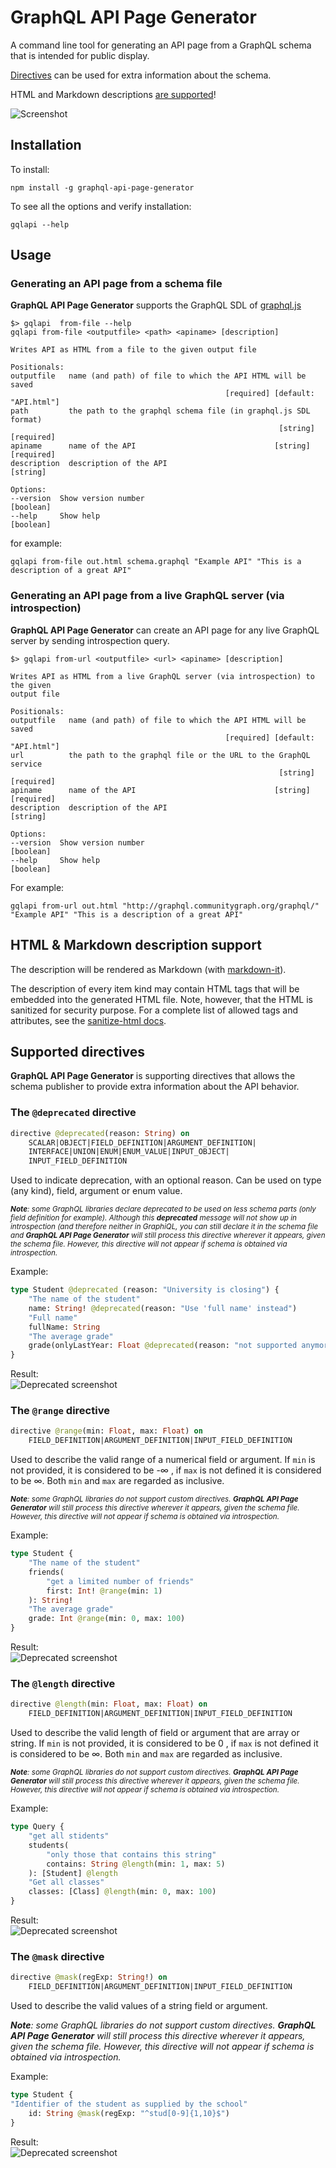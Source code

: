 # GraphQL API Page Generator
A command line tool for generating an API page from a GraphQL schema that is intended for public display.

[Directives](#supported-directives) can be used for extra information about the schema. 

HTML and Markdown descriptions [are supported](#html--markdown-description-support)! 

![Screenshot](/docs/screenshot.png)

## Installation
To install:

    npm install -g graphql-api-page-generator

To see all the options and verify installation:

    gqlapi --help

## Usage
### Generating an API page from a schema file
**GraphQL API Page Generator** supports the GraphQL SDL of [graphql.js](https://github.com/graphql/graphql-js)

    $> gqlapi  from-file --help
    gqlapi from-file <outputfile> <path> <apiname> [description]

    Writes API as HTML from a file to the given output file

    Positionals:
    outputfile   name (and path) of file to which the API HTML will be saved
                                                    [required] [default: "API.html"]
    path         the path to the graphql schema file (in graphql.js SDL format)
                                                                [string] [required]
    apiname      name of the API                               [string] [required]
    description  description of the API                                   [string]

    Options:
    --version  Show version number                                       [boolean]
    --help     Show help                                                 [boolean]

for example:

    gqlapi from-file out.html schema.graphql "Example API" "This is a description of a great API"

### Generating an API page from a live GraphQL server (via introspection)
**GraphQL API Page Generator** can create an API page for any live GraphQL server by sending introspection query.

    $> gqlapi from-url <outputfile> <url> <apiname> [description]

    Writes API as HTML from a live GraphQL server (via introspection) to the given
    output file

    Positionals:
    outputfile   name (and path) of file to which the API HTML will be saved
                                                    [required] [default: "API.html"]
    url          the path to the graphql file or the URL to the GraphQL service
                                                                [string] [required]
    apiname      name of the API                               [string] [required]
    description  description of the API                                   [string]

    Options:
    --version  Show version number                                       [boolean]
    --help     Show help                                                 [boolean]

For example:

    gqlapi from-url out.html "http://graphql.communitygraph.org/graphql/" "Example API" "This is a description of a great API"

## HTML & Markdown description support
The description will be rendered as Markdown (with [markdown-it](https://github.com/markdown-it/markdown-it)). 

The description of every item kind may contain HTML tags that will be embedded into the generated HTML file.
Note, however, that the HTML is sanitized for security purpose.
For a complete list of allowed tags and attributes, see the [sanitize-html docs](https://github.com/punkave/sanitize-html#what-are-the-default-options).

## Supported directives
**GraphQL API Page Generator** is supporting directives that allows the schema publisher to provide extra information about the API behavior.
### The `@deprecated` directive
```GraphQL
directive @deprecated(reason: String) on 
    SCALAR|OBJECT|FIELD_DEFINITION|ARGUMENT_DEFINITION|
    INTERFACE|UNION|ENUM|ENUM_VALUE|INPUT_OBJECT|
    INPUT_FIELD_DEFINITION
```
Used to indicate deprecation, with an optional reason. Can be used on type (any kind), field, argument or enum value.

<small> ***Note**: some GraphQL libraries declare deprecated to be used on less schema parts (only field definition for example). Although this **deprecated** message will not show up in introspection (and therefore neither in GraphiQL, you can still declare it in the schema file and **GraphQL API Page Generator** will still process this directive wherever it appears, given the schema file. However, this directive will not appear if schema is obtained via introspection.* </small>

Example:
```GraphQL
type Student @deprecated (reason: "University is closing") {
    "The name of the student"
    name: String! @deprecated(reason: "Use 'full name' instead") 
    "Full name"
    fullName: String 
    "The average grade"
    grade(onlyLastYear: Float @deprecated(reason: "not supported anymore")): Int
}
```
Result: <br/>
![Deprecated screenshot](/docs/screenshot-deprecated.png)
### The `@range` directive
```GraphQL
directive @range(min: Float, max: Float) on 
    FIELD_DEFINITION|ARGUMENT_DEFINITION|INPUT_FIELD_DEFINITION
```
Used to describe the valid range of a numerical field or argument. If `min` is not provided, it is considered to be -∞ , if `max` is not defined it is considered to be ∞. Both `min` and `max` are regarded as inclusive.

<small> ***Note**: some GraphQL libraries do not support custom directives. **GraphQL API Page Generator** will still process this directive wherever it appears, given the schema file. However, this directive will not appear if schema is obtained via introspection.* </small>

Example:
```GraphQL
type Student {
    "The name of the student"
    friends(
        "get a limited number of friends"
        first: Int! @range(min: 1)
    ): String!
    "The average grade"
    grade: Int @range(min: 0, max: 100)
}
```
Result: <br/>
![Deprecated screenshot](/docs/screenshot-range.png)
### The `@length` directive
```GraphQL
directive @length(min: Float, max: Float) on 
    FIELD_DEFINITION|ARGUMENT_DEFINITION|INPUT_FIELD_DEFINITION
```
Used to describe the valid length of field or argument that are array or string. If `min` is not provided, it is considered to be 0 , if `max` is not defined it is considered to be ∞. Both `min` and `max` are regarded as inclusive.

<small> ***Note**: some GraphQL libraries do not support custom directives. **GraphQL API Page Generator** will still process this directive wherever it appears, given the schema file. However, this directive will not appear if schema is obtained via introspection.* </small>

Example:
```GraphQL
type Query {
    "get all stidents"
    students(
        "only those that contains this string"
        contains: String @length(min: 1, max: 5)
    ): [Student] @length
    "Get all classes"
    classes: [Class] @length(min: 0, max: 100)
}
```
Result: <br/>
![Deprecated screenshot](/docs/screenshot-length.png)

### The `@mask` directive
```GraphQL
directive @mask(regExp: String!) on 
    FIELD_DEFINITION|ARGUMENT_DEFINITION|INPUT_FIELD_DEFINITION
```
Used to describe the valid values of a string field or argument.

***Note**: some GraphQL libraries do not support custom directives. **GraphQL API Page Generator** will still process this directive wherever it appears, given the schema file. However, this directive will not appear if schema is obtained via introspection.* 

Example:
```GraphQL
type Student {
"Identifier of the student as supplied by the school"
    id: String @mask(regExp: "^stud[0-9]{1,10}$")
}
```
Result: <br/>
![Deprecated screenshot](/docs/screenshot-mask.png)
